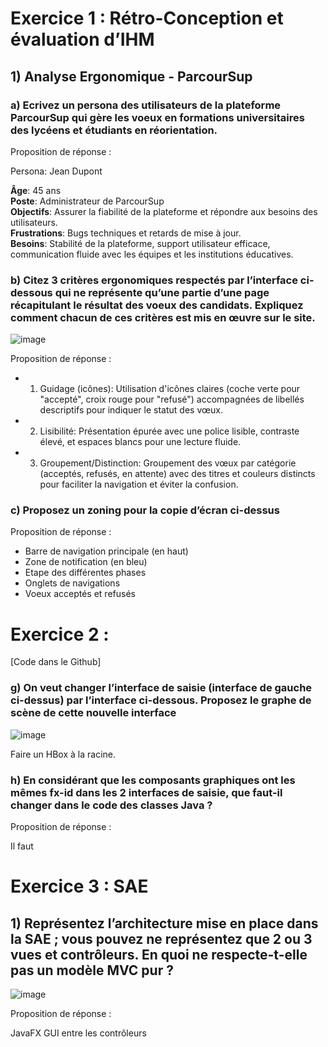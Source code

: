 # Exercice 1 : Rétro-Conception et évaluation d’IHM

## 1) Analyse Ergonomique - ParcourSup
   
### a) Ecrivez un persona des utilisateurs de la plateforme ParcourSup qui gère les voeux en formations universitaires des lycéens et étudiants en réorientation.

Proposition de réponse : 

Persona: Jean Dupont

**Âge**: 45 ans  
**Poste**: Administrateur de ParcourSup  
**Objectifs**: Assurer la fiabilité de la plateforme et répondre aux besoins des utilisateurs.  
**Frustrations**: Bugs techniques et retards de mise à jour.  
**Besoins**: Stabilité de la plateforme, support utilisateur efficace, communication fluide avec les équipes et les institutions éducatives.

### b) Citez 3 critères ergonomiques respectés par l’interface ci-dessous qui ne représente qu’une partie d’une page récapitulant le résultat des voeux des candidats. Expliquez comment chacun de ces critères est mis en œuvre sur le site.

![image](https://github.com/Tiborz08/exam2023-IHM-BUT1-juin/assets/111081518/fd10a71b-c6f0-462a-b346-864f4d7c9130)


Proposition de réponse : 

* 1. Guidage (icônes): Utilisation d'icônes claires (coche verte pour "accepté", croix rouge pour "refusé") accompagnées de libellés descriptifs pour indiquer le statut des vœux.

* 2. Lisibilité: Présentation épurée avec une police lisible, contraste élevé, et espaces blancs pour une lecture fluide.

* 3. Groupement/Distinction: Groupement des vœux par catégorie (acceptés, refusés, en attente) avec des titres et couleurs distincts pour faciliter la navigation et éviter la confusion.

### c) Proposez un zoning pour la copie d’écran ci-dessus

Proposition de réponse : 

* Barre de navigation principale (en haut)
* Zone de notification (en bleu)
* Etape des différentes phases 
* Onglets de navigations 
* Voeux acceptés et refusés

# Exercice 2 : 

[Code dans le Github]

### g)  On veut changer l’interface de saisie (interface de gauche ci-dessus) par l’interface ci-dessous. Proposez le graphe de scène de cette nouvelle interface

![image](https://github.com/Tiborz08/exam2023-IHM-BUT1-juin/assets/111081518/dabea700-b2fb-4883-9e44-6067a7692107)


Faire un HBox à la racine.

### h) En considérant que les composants graphiques ont les mêmes fx-id dans les 2 interfaces de saisie, que faut-il changer dans le code des classes Java ?

Proposition de réponse :

Il faut 

# Exercice 3 : SAE

## 1) Représentez l’architecture mise en place dans la SAE ; vous pouvez ne représentez que 2 ou 3 vues et contrôleurs. En quoi ne respecte-t-elle pas un modèle MVC pur ?

![image](https://github.com/Tiborz08/exam2023-IHM-BUT1-juin/assets/111081518/df1dc35a-11a6-43ac-96c9-805a926cb66e)

Proposition de réponse :

JavaFX GUI entre les contrôleurs



